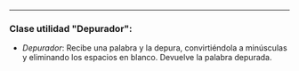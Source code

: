 ___
### Clase utilidad "Depurador":

* _Depurador_: Recibe una palabra y la depura, convirtiéndola
  a minúsculas y eliminando los espacios en blanco. Devuelve la palabra depurada.